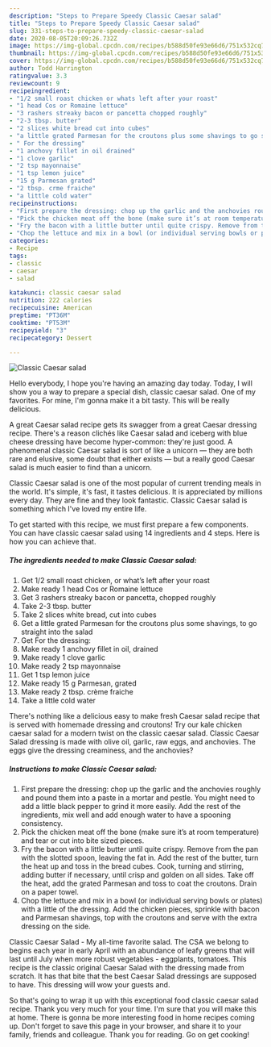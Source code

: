 ```yaml
---
description: "Steps to Prepare Speedy Classic Caesar salad"
title: "Steps to Prepare Speedy Classic Caesar salad"
slug: 331-steps-to-prepare-speedy-classic-caesar-salad
date: 2020-08-05T20:09:26.732Z
image: https://img-global.cpcdn.com/recipes/b588d50fe93e66d6/751x532cq70/classic-caesar-salad-recipe-main-photo.jpg
thumbnail: https://img-global.cpcdn.com/recipes/b588d50fe93e66d6/751x532cq70/classic-caesar-salad-recipe-main-photo.jpg
cover: https://img-global.cpcdn.com/recipes/b588d50fe93e66d6/751x532cq70/classic-caesar-salad-recipe-main-photo.jpg
author: Todd Harrington
ratingvalue: 3.3
reviewcount: 9
recipeingredient:
- "1/2 small roast chicken or whats left after your roast"
- "1 head Cos or Romaine lettuce"
- "3 rashers streaky bacon or pancetta chopped roughly"
- "2-3 tbsp. butter"
- "2 slices white bread cut into cubes"
- "a little grated Parmesan for the croutons plus some shavings to go straight into the salad"
- " For the dressing"
- "1 anchovy fillet in oil drained"
- "1 clove garlic"
- "2 tsp mayonnaise"
- "1 tsp lemon juice"
- "15 g Parmesan grated"
- "2 tbsp. crme fraiche"
- "a little cold water"
recipeinstructions:
- "First prepare the dressing: chop up the garlic and the anchovies roughly and pound them into a paste in a mortar and pestle. You might need to add a little black pepper to grind it more easily. Add the rest of the ingredients, mix well and add enough water to have a spooning consistency."
- "Pick the chicken meat off the bone (make sure it’s at room temperature) and tear or cut into bite sized pieces."
- "Fry the bacon with a little butter until quite crispy. Remove from the pan with the slotted spoon, leaving the fat in. Add the rest of the butter, turn the heat up and toss in the bread cubes. Cook, turning and stirring, adding butter if necessary, until crisp and golden on all sides. Take off the heat, add the grated Parmesan and toss to coat the croutons. Drain on a paper towel."
- "Chop the lettuce and mix in a bowl (or individual serving bowls or plates) with a little of the dressing. Add the chicken pieces, sprinkle with bacon and Parmesan shavings, top with the croutons and serve with the extra dressing on the side."
categories:
- Recipe
tags:
- classic
- caesar
- salad

katakunci: classic caesar salad 
nutrition: 222 calories
recipecuisine: American
preptime: "PT36M"
cooktime: "PT53M"
recipeyield: "3"
recipecategory: Dessert

---
```



![Classic Caesar salad](https://img-global.cpcdn.com/recipes/b588d50fe93e66d6/751x532cq70/classic-caesar-salad-recipe-main-photo.jpg)

Hello everybody, I hope you're having an amazing day today. Today, I will show you a way to prepare a special dish, classic caesar salad. One of my favorites. For mine, I'm gonna make it a bit tasty. This will be really delicious.

A great Caesar salad recipe gets its swagger from a great Caesar dressing recipe. There&#39;s a reason clichés like Caesar salad and iceberg with blue cheese dressing have become hyper-common: they&#39;re just good. A phenomenal classic Caesar salad is sort of like a unicorn — they are both rare and elusive, some doubt that either exists — but a really good Caesar salad is much easier to find than a unicorn.

Classic Caesar salad is one of the most popular of current trending meals in the world. It's simple, it's fast, it tastes delicious. It is appreciated by millions every day. They are fine and they look fantastic. Classic Caesar salad is something which I've loved my entire life.


To get started with this recipe, we must first prepare a few components. You can have classic caesar salad using 14 ingredients and 4 steps. Here is how you can achieve that.

<!--inarticleads1-->

##### The ingredients needed to make Classic Caesar salad:

1. Get 1/2 small roast chicken, or what’s left after your roast
1. Make ready 1 head Cos or Romaine lettuce
1. Get 3 rashers streaky bacon or pancetta, chopped roughly
1. Take 2-3 tbsp. butter
1. Take 2 slices white bread, cut into cubes
1. Get a little grated Parmesan for the croutons plus some shavings, to go straight into the salad
1. Get  For the dressing:
1. Make ready 1 anchovy fillet in oil, drained
1. Make ready 1 clove garlic
1. Make ready 2 tsp mayonnaise
1. Get 1 tsp lemon juice
1. Make ready 15 g Parmesan, grated
1. Make ready 2 tbsp. crème fraiche
1. Take a little cold water


There&#39;s nothing like a delicious easy to make fresh Caesar salad recipe that is served with homemade dressing and croutons! Try our kale chicken caesar salad for a modern twist on the classic caesar salad. Classic Caesar Salad dressing is made with olive oil, garlic, raw eggs, and anchovies. The eggs give the dressing creaminess, and the anchovies? 

<!--inarticleads2-->

##### Instructions to make Classic Caesar salad:

1. First prepare the dressing: chop up the garlic and the anchovies roughly and pound them into a paste in a mortar and pestle. You might need to add a little black pepper to grind it more easily. Add the rest of the ingredients, mix well and add enough water to have a spooning consistency.
1. Pick the chicken meat off the bone (make sure it’s at room temperature) and tear or cut into bite sized pieces.
1. Fry the bacon with a little butter until quite crispy. Remove from the pan with the slotted spoon, leaving the fat in. Add the rest of the butter, turn the heat up and toss in the bread cubes. Cook, turning and stirring, adding butter if necessary, until crisp and golden on all sides. Take off the heat, add the grated Parmesan and toss to coat the croutons. Drain on a paper towel.
1. Chop the lettuce and mix in a bowl (or individual serving bowls or plates) with a little of the dressing. Add the chicken pieces, sprinkle with bacon and Parmesan shavings, top with the croutons and serve with the extra dressing on the side.


Classic Caesar Salad - My all-time favorite salad. The CSA we belong to begins each year in early April with an abundance of leafy greens that will last until July when more robust vegetables - eggplants, tomatoes. This recipe is the classic original Caesar Salad with the dressing made from scratch. It has that bite that the best Caesar Salad dressings are supposed to have. This dressing will wow your guests and. 

So that's going to wrap it up with this exceptional food classic caesar salad recipe. Thank you very much for your time. I'm sure that you will make this at home. There is gonna be more interesting food in home recipes coming up. Don't forget to save this page in your browser, and share it to your family, friends and colleague. Thank you for reading. Go on get cooking!
